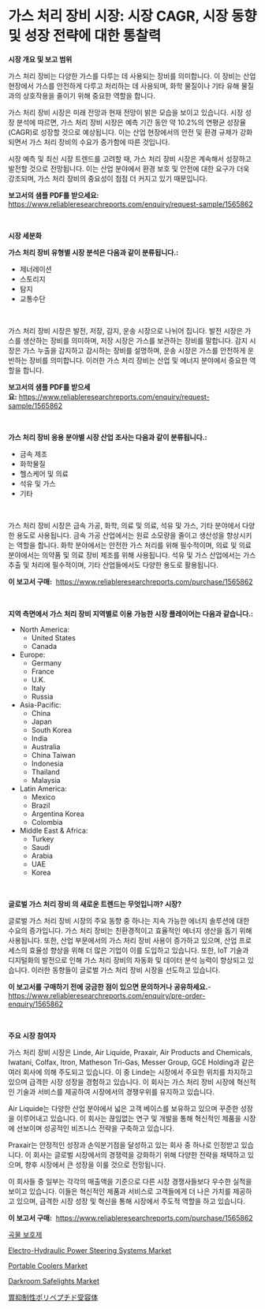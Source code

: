 <p><h1>가스 처리 장비 시장: 시장 CAGR, 시장 동향 및 성장 전략에 대한 통찰력</h1></p><p><strong>시장 개요 및 보고 범위</strong></p>
<p><p>가스 처리 장비는 다양한 가스를 다루는 데 사용되는 장비를 의미합니다. 이 장비는 산업 현장에서 가스를 안전하게 다루고 처리하는 데 사용되며, 화학 물질이나 기타 유해 물질과의 상호작용을 줄이기 위해 중요한 역할을 합니다.</p><p>가스 처리 장비 시장은 미래 전망과 현재 전망이 밝은 모습을 보이고 있습니다. 시장 성장 분석에 따르면, 가스 처리 장비 시장은 예측 기간 동안 약 10.2%의 연평균 성장율(CAGR)로 성장할 것으로 예상됩니다. 이는 산업 현장에서의 안전 및 환경 규제가 강화되면서 가스 처리 장비의 수요가 증가함에 따른 것입니다.</p><p>시장 예측 및 최신 시장 트렌드를 고려할 때, 가스 처리 장비 시장은 계속해서 성장하고 발전할 것으로 전망됩니다. 이는 산업 분야에서 환경 보호 및 안전에 대한 요구가 더욱 강조되며, 가스 처리 장비의 중요성이 점점 더 커지고 있기 때문입니다.</p></p>
<p><strong>보고서의 샘플 PDF를 받으세요:</strong> <a href="https://www.reliableresearchreports.com/enquiry/request-sample/1565862">https://www.reliableresearchreports.com/enquiry/request-sample/1565862</a></p>
<p>&nbsp;</p>
<p><strong>시장 세분화</strong></p>
<p><strong>가스 처리 장비 유형별 시장 분석은 다음과 같이 분류됩니다.:</strong></p>
<p><ul><li>제너레이션</li><li>스토리지</li><li>탐지</li><li>교통수단</li></ul></p>
<p>&nbsp;</p>
<p><p>가스 처리 장비 시장은 발전, 저장, 감지, 운송 시장으로 나뉘어 집니다. 발전 시장은 가스를 생산하는 장비를 의미하며, 저장 시장은 가스를 보관하는 장비를 말합니다. 감지 시장은 가스 누출을 감지하고 감시하는 장비를 설명하며, 운송 시장은 가스를 안전하게 운반하는 장비를 의미합니다. 이러한 가스 처리 장비는 산업 및 에너지 분야에서 중요한 역할을 합니다.</p></p>
<p><strong>보고서의 샘플 PDF를 받으세요:</strong>&nbsp;<a href="https://www.reliableresearchreports.com/enquiry/request-sample/1565862">https://www.reliableresearchreports.com/enquiry/request-sample/1565862</a></p>
<p>&nbsp;</p>
<p><strong> 가스 처리 장비 응용 분야별 시장 산업 조사는 다음과 같이 분류됩니다.:</strong></p>
<p><ul><li>금속 제조</li><li>화학물질</li><li>헬스케어 및 의료</li><li>석유 및 가스</li><li>기타</li></ul></p>
<p>&nbsp;</p>
<p><p>가스 처리 장비 시장은 금속 가공, 화학, 의료 및 의료, 석유 및 가스, 기타 분야에서 다양한 용도로 사용됩니다. 금속 가공 산업에서는 원료 소모량을 줄이고 생산성을 향상시키는 역할을 합니다. 화학 분야에서는 안전한 가스 처리를 위해 필수적이며, 의료 및 의료 분야에서는 의약품 및 의료 장비 제조를 위해 사용됩니다. 석유 및 가스 산업에서는 가스 추출 및 처리에 필수적이며, 기타 산업들에서도 다양한 용도로 활용됩니다.</p></p>
<p><strong>이 보고서 구매:</strong>&nbsp; <a href="https://www.reliableresearchreports.com/purchase/1565862">https://www.reliableresearchreports.com/purchase/1565862</a></p>
<p>&nbsp;</p>
<p><strong>지역 측면에서 가스 처리 장비 지역별로 이용 가능한 시장 플레이어는 다음과 같습니다.:</strong></p>
<p><ul>
    <li>
        North America:
        <ul>
            <li>United States</li>
            <li>Canada</li>
        </ul>
    </li>
    <li>
        Europe:
        <ul>
            <li>Germany</li>
            <li>France</li>
            <li>U.K.</li>
            <li>Italy</li>
            <li>Russia</li>
        </ul>
    </li>
    <li>
        Asia-Pacific:
        <ul>
            <li>China</li>
            <li>Japan</li>
            <li>South Korea</li>
            <li>India</li>
            <li>Australia</li>
            <li>China Taiwan</li>
            <li>Indonesia</li>
            <li>Thailand</li>
            <li>Malaysia</li>
        </ul>
    </li>
    <li>
        Latin America:
        <ul>
            <li>Mexico</li>
            <li>Brazil</li>
            <li>Argentina Korea</li>
            <li>Colombia</li>
        </ul>
    </li>
    <li>
        Middle East & Africa:
        <ul>
            <li>Turkey</li>
            <li>Saudi</li>
            <li>Arabia</li>
            <li>UAE</li>
            <li>Korea</li>
        </ul>
    </li>
    </ul></p>
<p>&nbsp;</p>
<p><strong>글로벌 가스 처리 장비 의 새로운 트렌드는 무엇입니까? 시장?</strong></p>
<p><p>글로벌 가스 처리 장비 시장의 주요 동향 중 하나는 지속 가능한 에너지 솔루션에 대한 수요의 증가입니다. 가스 처리 장비는 친환경적이고 효율적인 에너지 생산을 돕기 위해 사용됩니다. 또한, 산업 부문에서의 가스 처리 장비 사용이 증가하고 있으며, 산업 프로세스의 효율성 향상을 위해 더 많은 기업이 이를 도입하고 있습니다. 또한, IoT 기술과 디지털화의 발전으로 인해 가스 처리 장비의 자동화 및 데이터 분석 능력이 향상되고 있습니다. 이러한 동향들이 글로벌 가스 처리 장비 시장을 선도하고 있습니다.</p></p>
<p><strong>이 보고서를 구매하기 전에 궁금한 점이 있으면 문의하거나 공유하세요.</strong>- <a href="https://www.reliableresearchreports.com/enquiry/pre-order-enquiry/1565862">https://www.reliableresearchreports.com/enquiry/pre-order-enquiry/1565862</a></p>
<p>&nbsp;</p>
<p><strong>주요 시장 참여자</strong></p>
<p><p>가스 처리 장비 시장은 Linde, Air Liquide, Praxair, Air Products and Chemicals, Iwatani, Colfax, Itron, Matheson Tri-Gas, Messer Group, GCE Holding과 같은 여러 회사에 의해 주도되고 있습니다. 이 중 Linde는 시장에서 주요한 위치를 차지하고 있으며 급격한 시장 성장을 경험하고 있습니다. 이 회사는 가스 처리 장비 시장에 혁신적인 기술과 서비스를 제공하여 시장에서의 경쟁우위를 유지하고 있습니다.</p><p>Air Liquide는 다양한 산업 분야에서 넓은 고객 베이스를 보유하고 있으며 꾸준한 성장을 이루어내고 있습니다. 이 회사는 끊임없는 연구 및 개발을 통해 혁신적인 제품을 시장에 선보이며 성공적인 비즈니스 전략을 구축하고 있습니다.</p><p>Praxair는 안정적인 성장과 손익분기점을 달성하고 있는 회사 중 하나로 인정받고 있습니다. 이 회사는 글로벌 시장에서의 경쟁력을 강화하기 위해 다양한 전략을 채택하고 있으며, 향후 시장에서 큰 성장을 이룰 것으로 전망됩니다.</p><p>이 회사들 중 일부는 각각의 매출액을 기준으로 다른 시장 경쟁사들보다 우수한 실적을 보이고 있습니다. 이들은 혁신적인 제품과 서비스로 고객들에게 더 나은 가치를 제공하고 있으며, 급격한 시장 성장 및 혁신을 통해 시장에서 주도적 역할을 하고 있습니다.</p></p>
<p><strong>이 보고서 구매:</strong>&nbsp;&nbsp;<a href="https://www.reliableresearchreports.com/purchase/1565862">https://www.reliableresearchreports.com/purchase/1565862</a></p>
<p><p><a href="https://github.com/ZacharyScthmitt4465/Market-Research-Report-List-1/blob/main/73713055616.md">곡물 보호제</a></p><p><a href="https://pretty-mail-caf.notion.site/Electro-Hydraulic-Power-Steering-Systems-Market-Offer-Valuable-Insights-into-Market-Size-Market-Sha-44d95ec17f4e40a0aa098d2ebc6e8e4d">Electro-Hydraulic Power Steering Systems Market</a></p><p><a href="https://view.publitas.com/reportprime-1/portable-coolers-market-size-growing-and-forecasted-for-period-from-2024-2031-and-provides-complete-market-analysis-of-this-market/">Portable Coolers Market</a></p><p><a href="https://github.com/irfadac/Market-Research-Report-List-2/blob/main/darkroom-safelights-market.md">Darkroom Safelights Market</a></p><p><a href="https://github.com/mathieurico66/Market-Research-Report-List-1/blob/main/10915916228.md">胃抑制性ポリペプチド受容体</a></p></p>

